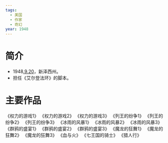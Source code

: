 ```yaml
---
tags:
  - 美国
  - 作家
  - 奇幻
year: 1948
---
```

# 简介

- 1948[.9.20](2024-09-20.md)，新泽西州。
- 担任《艾尔登法环》的脚本。
# 主要作品

《权力的游戏1》
《权力的游戏2》
《权力的游戏3》
《列王的纷争1》
《列王的纷争2》
《列王的纷争3》
《冰雨的风暴1》
《冰雨的风暴2》
《冰雨的风暴3》
《群鸦的盛宴1》
《群鸦的盛宴2》
《群鸦的盛宴3》
《魔龙的狂舞1》
《魔龙的狂舞2》
《魔龙的狂舞3》
《血与火》
《七王国的骑士》
《猎人行》
